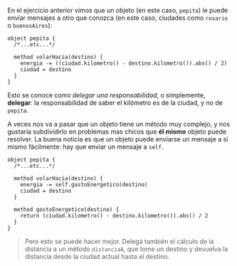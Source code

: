En el ejercicio anterior vimos que un objeto (en este caso, `pepita`) le puede enviar mensajes a otro que conozca (en este caso, ciudades como `rosario` o `buenosAires`): 

```wollok
object pepita {
  /*...etc...*/
  
  method volarHacia(destino) {
    energia -= ((ciudad.kilometro() - destino.kilometro()).abs() / 2)
    ciudad = destino
  }
}
```

Esto se conoce como _delegar una responsabilidad_, o simplemente, **delegar**: la responsabilidad de saber el kilómetro es de la ciudad, y no de `pepita`. 

A veces nos va a pasar que un objeto tiene un método muy complejo, y nos gustaría subdividirlo en problemas mas chicos que **él mismo** objeto puede resolver. La buena noticia es que  un objeto puede enviarse un mensaje a sí mismo fácilmente: hay que enviar un mensaje a `self`. 

```wollok
object pepita {
  /*...etc...*/
  
  method volarHacia(destino) {
    energia -= self.gastoEnergetico(destino)
    ciudad = destino
  }
  
  method gastoEnergetico(destino) {
    return (ciudad.kilometro() - destino.kilometro()).abs() / 2
  }
}
```

> Pero esto se puede hacer mejor. Delegá también el cálculo de la distancia a un método `distanciaA`, que tome un destino y devuelva la distancia desde la ciudad actual hasta el destino. 